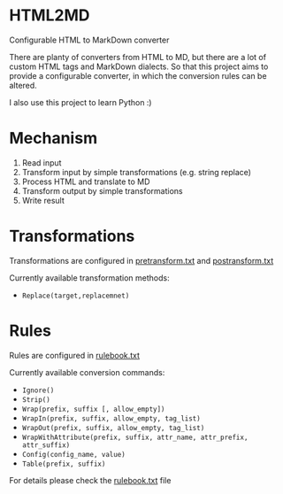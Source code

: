 # HTML2MD
Configurable HTML to MarkDown converter

There are planty of converters from HTML to MD, but there are a lot of custom HTML tags and MarkDown dialects.
 So that this project aims to provide a configurable converter, in which the conversion rules can be altered.

I also use this project to learn Python :)

# Mechanism

 1. Read input
 1. Transform input by simple transformations (e.g. string replace)
 1. Process HTML and translate to MD 
 1. Transform output by simple transformations
 1. Write result
 
# Transformations

Transformations are configured in [pretransform.txt](data/pretransform.txt) and
 [postransform.txt](data/posttransform.txt)
 
 Currently available transformation methods:
  - `Replace(target,replacemnet)`
  
# Rules

Rules are configured in [rulebook.txt](data/rulebook.txt)
 
Currently available conversion commands:
  - `Ignore()`
  - `Strip()`
  - `Wrap(prefix, suffix [, allow_empty])`
  - `WrapIn(prefix, suffix, allow_empty, tag_list)`
  - `WrapOut(prefix, suffix, allow_empty, tag_list)`
  - `WrapWithAttribute(prefix, suffix, attr_name, attr_prefix, attr_suffix)`
  - `Config(config_name, value)`
  - `Table(prefix, suffix)`

For details please check the [rulebook.txt](data/rulebook.txt) file
  